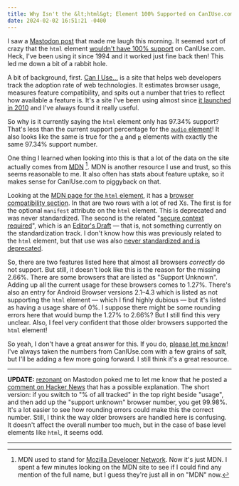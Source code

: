 ```yaml
---
title: Why Isn't the &lt;html&gt; Element 100% Supported on CanIUse.com?
date: 2024-02-02 16:51:21 -0400
---
```


I saw a [Mastodon post](https://mastodon.gamedev.place/@Ronflaix/111862153259345050) that made me laugh this morning. It seemed sort of crazy that the `html` element [wouldn't have 100% support](https://caniuse.com/mdn-html_elements_html) on CanIUse.com. Heck, I've been using it since 1994 and it worked just fine back then! This led me down a bit of a rabbit hole.

A bit of background, first. [Can I Use…](https://caniuse.com) is a site that helps web developers track the adoption rate of web technologies. It estimates browser usage, measures feature compatibility, and spits out a number that tries to reflect how available a feature is. It's a site I've been using almost since [it launched in 2010](https://web.archive.org/web/20100430032738/http://caniuse.com/) and I've always found it really useful.

So why is it currently saying the `html` element only has 97.34% support? That's less than the current support percentage for the [`audio` element](https://caniuse.com/audio)! It also looks like the same is true for the [`a`](https://caniuse.com/mdn-html_elements_a) and [`p`](https://caniuse.com/mdn-html_elements_p) elements with exactly the same 97.34% support number.

One thing I learned when looking into this is that a lot of the data on the site actually comes from [MDN](https://developer.mozilla.org/en-US/) [^1]. MDN is another resource I use and trust, so this seems reasonable to me. It also often has stats about feature uptake, so it makes sense for CanIUse.com to piggyback on that.

Looking at the [MDN page for the `html` element](https://developer.mozilla.org/en-US/docs/Web/HTML/Element/html), it has a [browser compatibility section](https://developer.mozilla.org/en-US/docs/Web/HTML/Element/html#browser_compatibility). In that are two rows with a lot of red Xs. The first is for the optional `manifest` attribute on the `html` element. This is deprecated and was never standardized. The second is the related "[secure context required](https://w3c.github.io/webappsec-secure-contexts/)", which is an [Editor's Draft](https://www.w3.org/standards/types/#x2-3-editor-s-draft) — that is, not something currently on the standardization track. I don't know how this was previously related to the `html` element, but that use was also [never standardized and is deprecated](https://caniuse.com/mdn-html_elements_html_manifest_secure_context_required).

So, there are two features listed here that almost all browsers *correctly* do not support. But still, it doesn't look like this is the reason for the missing 2.66%. There are some browsers that are listed as "Support Unknown". Adding up all the current usage for these browsers comes to 1.27%. There's also an entry for Android Browser versions 2.1–4.3 which is listed as not supporting the `html` element — which I find highly dubious — but it's listed as having a usage share of 0%. I suppose there might be some rounding errors here that would bump the 1.27% to 2.66%? But I still find this very unclear. Also, I feel very confident that those older browsers supported the `html` element!

So yeah, I don't have a great answer for this. If you do, [please let me know](https://mastodon.social/@gavinanderegg)! I've always taken the numbers from CanIUse.com with a few grains of salt, but I'll be adding a few more going forward. I still think it's a great resource.

---

**UPDATE:** [rezonant](https://cliff.social/@rezonant) on Mastodon poked me to let me know that he posted a [comment on Hacker News](https://news.ycombinator.com/item?id=39236148) that has a possible explanation. The short version: if you switch to "% of all tracked" in the top right beside "usage", and then add up the "support unknown" browser number, you get 99.98%. It's a lot easier to see how rounding errors could make this the correct number. Still, I think the way older browsers are handled here is confusing. It doesn't affect the overall number too much, but in the case of base level elements like `html`, it seems odd.

---

[^1]: MDN used to stand for [Mozilla Developer Network](https://en.wikipedia.org/wiki/MDN_Web_Docs). Now it's just MDN. I spent a few minutes looking on the MDN site to see if I could find any mention of the full name, but I guess they're just all in on "MDN" now.
